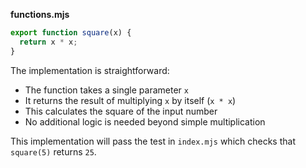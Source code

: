 **functions.mjs**

```js
export function square(x) {
  return x * x;
}
```

The implementation is straightforward:
- The function takes a single parameter `x`
- It returns the result of multiplying `x` by itself (`x * x`)
- This calculates the square of the input number
- No additional logic is needed beyond simple multiplication

This implementation will pass the test in `index.mjs` which checks that `square(5)` returns `25`.